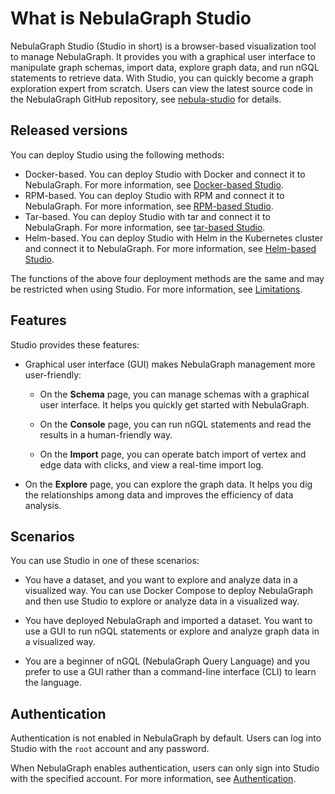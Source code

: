 # What is NebulaGraph Studio

NebulaGraph Studio (Studio in short) is a browser-based visualization tool to manage NebulaGraph. It provides you with a graphical user interface to manipulate graph schemas, import data, explore graph data, and run nGQL statements to retrieve data. With Studio, you can quickly become a graph exploration expert from scratch. Users can view the latest source code in the NebulaGraph GitHub repository, see [nebula-studio](https://github.com/vesoft-inc/nebula-studio) for details.

## Released versions

You can deploy Studio using the following methods:

- Docker-based. You can deploy Studio with Docker and connect it to NebulaGraph. For more information, see [Docker-based Studio](../deploy-connect/st-ug-deploy.md).
- RPM-based. You can deploy Studio with RPM and connect it to NebulaGraph. For more information, see [RPM-based Studio](../deploy-connect/st-ug-deploy.md).
- Tar-based. You can deploy Studio with tar and connect it to NebulaGraph. For more information, see [tar-based Studio](../deploy-connect/st-ug-deploy.md).
- Helm-based. You can deploy Studio with Helm in the Kubernetes cluster and connect it to NebulaGraph. For more information, see [Helm-based Studio](../deploy-connect/st-ug-deploy-by-helm.md).

<!--
- Cloud Service: You can create NebulaGraph database instances in NebulaGraph Cloud Service and connect Cloud Service Studio with one click. For more information, see [NebulaGraph Cloud Service Manual](https://cloud-docs.nebula-graph.com.cn/cn/posts/manage-instances/dbaas-ug-connect-nebulastudio/ "Click to go to NebulaGraph Cloud Service Manual").
-->

The functions of the above four deployment methods are the same and may be restricted when using Studio. For more information, see [Limitations](../about-studio/st-ug-limitations.md).

## Features

Studio provides these features:

- Graphical user interface (GUI) makes NebulaGraph management more user-friendly:

   - On the **Schema** page, you can manage schemas with a graphical user interface. It helps you quickly get started with NebulaGraph.

   - On the **Console** page, you can run nGQL statements and read the results in a human-friendly way.

   - On the **Import** page, you can operate batch import of vertex and edge data with clicks, and view a real-time import log.

- On the **Explore** page, you can explore the graph data. It helps you dig the relationships among data and improves the efficiency of data analysis.

## Scenarios

You can use Studio in one of these scenarios:

- You have a dataset, and you want to explore and analyze data in a visualized way. You can use Docker Compose to deploy NebulaGraph and then use Studio to explore or analyze data in a visualized way.  

- You have deployed NebulaGraph and imported a dataset. You want to use a GUI to run nGQL statements or explore and analyze graph data in a visualized way.  

- You are a beginner of nGQL (NebulaGraph Query Language) and you prefer to use a GUI rather than a command-line interface (CLI) to learn the language.  

## Authentication

<!--
For Studio on Cloud, only the instance creator and the NebulaGraph Cloud Service accounts that are authorized to manipulate data in NebulaGraph can connect to Studio. For more information, see [NebulaGraph Cloud Service User Guide](https://cloud-docs.nebula-cloud.io/en/posts/toc/dbaas-ug-toc/).
-->

Authentication is not enabled in NebulaGraph by default. Users can log into Studio with the `root` account and any password.

When NebulaGraph enables authentication, users can only sign into Studio with the specified account. For more information, see [Authentication](../../7.data-security/1.authentication/1.authentication.md).
